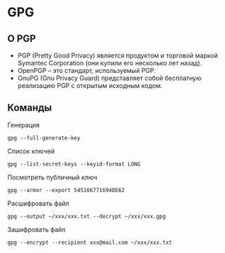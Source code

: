 # GPG

## О PGP

* PGP (Pretty Good Privacy) является продуктом и торговой маркой Symantec Corporation (они купили его несколько лет назад).
* OpenPGP – это стандарт, используемый PGP.
* GnuPG (Gnu Privacy Guard) представляет собой бесплатную реализацию PGP с открытым исходным кодом.

## Команды

Генерация

    gpg --full-generate-key

Список ключей

    gpg --list-secret-keys --keyid-format LONG

Посмотреть публичный ключ

    gpg --armor --export 545166771694DE62

Расшифровать файл

    gpg --output ~/xxx/xxx.txt --decrypt ~/xxx/xxx.gpg

Зашифровать файл

    gpg --encrypt --recipient xxx@mail.com ~/xxx/xxx.txt
